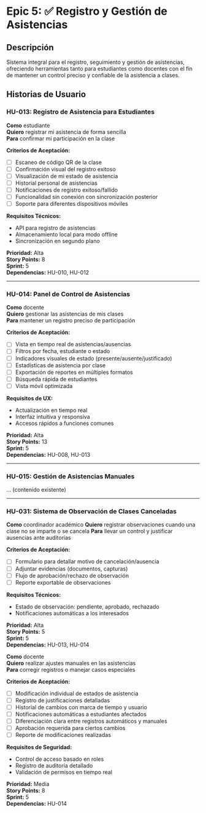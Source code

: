 # Epic 5: ✅ Registro y Gestión de Asistencias

## Descripción

Sistema integral para el registro, seguimiento y gestión de asistencias, ofreciendo herramientas tanto para estudiantes como docentes con el fin de mantener un control preciso y confiable de la asistencia a clases.

## Historias de Usuario

### HU-013: Registro de Asistencia para Estudiantes

**Como** estudiante  
**Quiero** registrar mi asistencia de forma sencilla  
**Para** confirmar mi participación en la clase

**Criterios de Aceptación:**

- [ ] Escaneo de código QR de la clase
- [ ] Confirmación visual del registro exitoso
- [ ] Visualización de mi estado de asistencia
- [ ] Historial personal de asistencias
- [ ] Notificaciones de registro exitoso/fallido
- [ ] Funcionalidad sin conexión con sincronización posterior
- [ ] Soporte para diferentes dispositivos móviles

**Requisitos Técnicos:**

- API para registro de asistencias
- Almacenamiento local para modo offline
- Sincronización en segundo plano

**Prioridad:** Alta  
**Story Points:** 8  
**Sprint:** 5  
**Dependencias:** HU-010, HU-012

---

### HU-014: Panel de Control de Asistencias

**Como** docente  
**Quiero** gestionar las asistencias de mis clases  
**Para** mantener un registro preciso de participación

**Criterios de Aceptación:**

- [ ] Vista en tiempo real de asistencias/ausencias
- [ ] Filtros por fecha, estudiante o estado
- [ ] Indicadores visuales de estado (presente/ausente/justificado)
- [ ] Estadísticas de asistencia por clase
- [ ] Exportación de reportes en múltiples formatos
- [ ] Búsqueda rápida de estudiantes
- [ ] Vista móvil optimizada

**Requisitos de UX:**

- Actualización en tiempo real
- Interfaz intuitiva y responsiva
- Accesos rápidos a funciones comunes

**Prioridad:** Alta  
**Story Points:** 13  
**Sprint:** 5  
**Dependencias:** HU-008, HU-013

---

### HU-015: Gestión de Asistencias Manuales

... (contenido existente)

---

### HU-031: Sistema de Observación de Clases Canceladas

**Como** coordinador académico
**Quiero** registrar observaciones cuando una clase no se imparte o se cancela
**Para** llevar un control y justificar ausencias ante auditorías

**Criterios de Aceptación:**
- [ ] Formulario para detallar motivo de cancelación/ausencia
- [ ] Adjuntar evidencias (documentos, capturas)
- [ ] Flujo de aprobación/rechazo de observación
- [ ] Reporte exportable de observaciones

**Requisitos Técnicos:**
- Estado de observación: pendiente, aprobado, rechazado
- Notificaciones automáticas a los interesados

**Prioridad:** Alta  
**Story Points:** 5  
**Sprint:** 5  
**Dependencias:** HU-013, HU-014

**Como** docente  
**Quiero** realizar ajustes manuales en las asistencias  
**Para** corregir registros o manejar casos especiales

**Criterios de Aceptación:**

- [ ] Modificación individual de estados de asistencia
- [ ] Registro de justificaciones detalladas
- [ ] Historial de cambios con marca de tiempo y usuario
- [ ] Notificaciones automáticas a estudiantes afectados
- [ ] Diferenciación clara entre registros automáticos y manuales
- [ ] Aprobación requerida para ciertos cambios
- [ ] Reporte de modificaciones realizadas

**Requisitos de Seguridad:**

- Control de acceso basado en roles
- Registro de auditoría detallado
- Validación de permisos en tiempo real

**Prioridad:** Media  
**Story Points:** 8  
**Sprint:** 5  
**Dependencias:** HU-014
